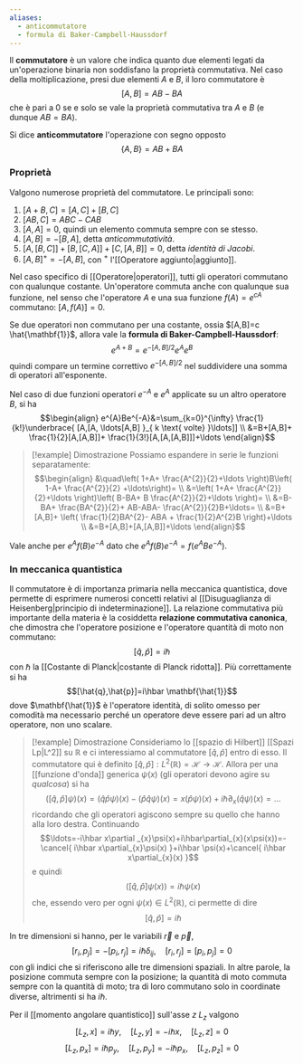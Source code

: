 ```yaml
---
aliases:
  - anticommutatore
  - formula di Baker-Campbell-Haussdorf
---
```

Il **commutatore** è un valore che indica quanto due elementi legati da un'operazione binaria non soddisfano la proprietà commutativa. Nel caso della moltiplicazione, presi due elementi $A$ e $B$, il loro commutatore è
$$[A,B]=AB-BA$$
che è pari a 0 se e solo se vale la proprietà commutativa tra $A$ e $B$ (e dunque $AB=BA$).

Si dice **anticommutatore** l'operazione con segno opposto
$$\{A,B\}=AB+BA$$
### Proprietà
Valgono numerose proprietà del commutatore. Le principali sono:
1. $[A+B,C]=[A,C]+[B,C]$
2. $[AB,C]=ABC-CAB$
3. $[A,A]=0$, quindi un elemento commuta sempre con se stesso.
4. $[A,B]=-[B,A]$, detta *anticommutatività*.
5. $[A,[B,C]]+[B,[C,A]]+[C,[A,B]]=0$, detta *identità di Jacobi*.
6. $[A,B]^{+}=-[A,B]$, con $^{+}$ l'[[Operatore aggiunto|aggiunto]].

Nel caso specifico di [[Operatore|operatori]], tutti gli operatori commutano con qualunque costante. Un'operatore commuta anche con qualunque sua funzione, nel senso che l'operatore $A$ e una sua funzione $f(A)=e^{cA}$ commutano: $[A,f(A)]=0$.

Se due operatori non commutano per una costante, ossia $[A,B]=c \hat{\mathbf{1}}$, allora vale la **formula di Baker-Campbell-Haussdorf**:
$$e^{A+B}=e^{-[A,B]/2}e^{A}e^{B}$$
quindi compare un termine correttivo $e^{-[A,B]/2}$ nel suddividere una somma di operatori all'esponente.

Nel caso di due funzioni operatori $e^{-A}$  e $e^{A}$ applicate su un altro operatore $B$, si ha
$$\begin{align}
e^{A}Be^{-A}&=\sum_{k=0}^{\infty} \frac{1}{k!}\underbrace{ [A,[A, \ldots[A,B] }_{ k \text{ volte} }\ldots]] \\
&=B+[A,B]+ \frac{1}{2}[A,[A,B]]+ \frac{1}{3!}[A,[A,[A,B]]]+\ldots
\end{align}$$

> [!example] Dimostrazione
>Possiamo espandere in serie le funzioni separatamente:
> $$\begin{align}
> &\quad\left( 1+A+ \frac{A^{2}}{2}+\ldots \right)B\left( 1-A+ \frac{A^{2}}{2} +\ldots\right)= \\
> &=\left( 1+A+ \frac{A^{2}}{2}+\ldots \right)\left( B-BA+ B \frac{A^{2}}{2}+\ldots \right)= \\
> &=B-BA+ \frac{BA^{2}}{2}+ AB-ABA- \frac{A^{2}}{2}B+\ldots= \\
> &=B+[A,B]+ \left( \frac{1}{2}BA^{2}- ABA + \frac{1}{2}A^{2}B \right)+\ldots \\
> &=B+[A,B]+[A,[A,B]]+\ldots
> \end{align}$$

Vale anche per $e^{A}f(B)e^{-A}$ dato che $e^{A}f(B)e^{-A}=f(e^{A}Be^{-A})$.
### In meccanica quantistica
Il commutatore è di importanza primaria nella meccanica quantistica, dove permette di esprimere numerosi concetti relativi al [[Disuguaglianza di Heisenberg|principio di indeterminazione]]. La relazione commutativa più importante della materia è la cosiddetta **relazione commutativa canonica**, che dimostra che l'operatore posizione e l'operatore quantità di moto non commutano:
$$[\hat{q},\hat{p}]=i\hbar$$
con $\hbar$ la [[Costante di Planck|costante di Planck ridotta]]. Più correttamente si ha
$$[\hat{q},\hat{p}]=i\hbar \mathbf{\hat{1}}$$
dove $\mathbf{\hat{1}}$ è l'operatore identità, di solito omesso per comodità ma necessario perché un operatore deve essere pari ad un altro operatore, non uno scalare.

> [!example] Dimostrazione
> Consideriamo lo [[spazio di Hilbert]] [[Spazi Lp|L^2]] su $\mathbb{R}$ e ci interessiamo al commutatore $[\hat{q},\hat{p}]$ entro di esso. Il commutatore qui è definito $[\hat{q},\hat{p}]:L^{2}(\mathbb{R})=\mathcal{H}\to \mathcal{H}$. Allora per una [[funzione d'onda]] generica $\psi(x)$ (gli operatori devono agire su *qualcosa*) si ha
> $$([\hat{q},\hat{p}]\psi)(x)=(\hat{q}\hat{p}\psi)(x)-(\hat{p}\hat{q}\psi)(x)=x(\hat{p}\psi)(x)+i\hbar \partial_{x}(\hat{q}\psi)(x)=\ldots$$
> ricordando che gli operatori agiscono sempre su quello che hanno alla loro destra. Continuando
> $$\ldots=-i\hbar x\partial _{x}\psi(x)+i\hbar\partial_{x}(x\psi(x))=-\cancel{ i\hbar x\partial_{x}\psi(x) }+i\hbar \psi(x)+\cancel{ i\hbar x\partial_{x}(x) }$$
> e quindi
> $$([\hat{q},\hat{p}]\psi(x))=i\hbar \psi(x)$$
> che, essendo vero per ogni $\psi(x)\in L^{2}(\mathbb{R})$, ci permette di dire
> $$[\hat{q},\hat{p}]=i\hbar$$

In tre dimensioni si hanno, per le variabili $\vec{r}$ e $\vec{p}$,
$$[r_{i},p_{j}]=-[p_{i},r_{j}]=i\hbar\delta_{ij}, \quad [r_{i},r_{j}]=[p_{i},p_{j}]=0$$
con gli indici che si riferiscono alle tre dimensioni spaziali. In altre parole, la posizione commuta sempre con la posizione; la quantità di moto commuta sempre con la quantità di moto; tra di loro commutano solo in coordinate diverse, altrimenti si ha $i\hbar$.

Per il [[momento angolare quantistico]] sull'asse $z$ $L_{z}$ valgono
$$[L_{z},x]=i\hbar y, \quad [L_{z},y]=-i\hbar x, \quad [L_{z},z]=0$$
$$[L_{z},p_{x}]=i\hbar p_{y}, \quad [L_{z},p_{y}]=-i\hbar p_{x}, \quad [L_{z},p_{z}]=0$$
